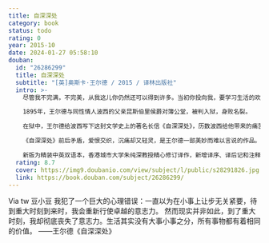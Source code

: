 ```yaml
---
title: 自深深处
category: book
status: todo
rating: 0
year: 2015-10
date: 2024-01-27 05:58:10
douban:
  id: "26286299"
  title: 自深深处
  subtitle: "[英]奥斯卡·王尔德 / 2015 / 译林出版社"
  intro: >-
    尽管我不完满，不完美，从我这儿你仍然还可以得到许多。当初你投向我，要学习生活的欢娱，艺术的欢愉。也许冥冥中安排了我来教你某种奇妙得多的东西，悲怆的意义，以及它的美好。——王尔德

    1895年，王尔德与同性情人波西的父亲昆斯伯里侯爵对簿公堂，被判入狱，身败名裂。

    在狱中，王尔德给波西写下这封文学史上的著名长信《自深深处》，历数波西给他带来的痛苦，也探讨了耶稣、爱情和文学，又似对两人的未来有所期待。

    《自深深处》前后矛盾，爱恨交织，沉痛却又轻灵，是王尔德一部美妙而难以言说的作品。

    新版为精装中英双语本，香港城市大学朱纯深教授精心修订译作，新增译序、译后记和注释。
  rating: 8.7
  cover: https://img9.doubanio.com/view/subject/l/public/s28291826.jpg
  link: https://book.douban.com/subject/26286299/
---
```


Via tw 豆小豆 我犯了一个巨大的心理错误：一直以为在小事上让步无关紧要，待到重大时刻到来时，我会重新行使卓越的意志力。
然而现实并非如此，到了重大时刻，我却彻底丧失了意志力。生活其实没有大事小事之分，所有事物都有着相同的价值。 
——王尔德《自深深处》
